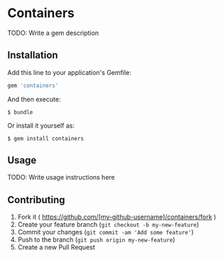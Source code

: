 # Containers

TODO: Write a gem description

## Installation

Add this line to your application's Gemfile:

```ruby
gem 'containers'
```

And then execute:

    $ bundle

Or install it yourself as:

    $ gem install containers

## Usage

TODO: Write usage instructions here

## Contributing

1. Fork it ( https://github.com/[my-github-username]/containers/fork )
2. Create your feature branch (`git checkout -b my-new-feature`)
3. Commit your changes (`git commit -am 'Add some feature'`)
4. Push to the branch (`git push origin my-new-feature`)
5. Create a new Pull Request
